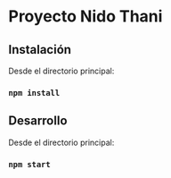 # Proyecto Nido Thani

## Instalación

Desde el directorio principal:

### `npm install`


## Desarrollo

Desde el directorio principal:

### `npm start`